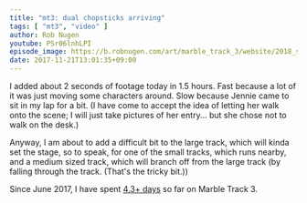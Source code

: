 ```yaml
---
title: "mt3: dual chopsticks arriving"
tags: [ "mt3", "video" ]
author: Rob Nugen
youtube: PSr06lnhLPI
episode_image: https://b.robnugen.com/art/marble_track_3/website/2018_sep_02_mt3_placeholder.png
date: 2017-11-21T13:01:35+09:00
---
```


I added about 2 seconds of footage today in 1.5 hours.  Fast because a
lot of it was just moving some characters around.  Slow because Jennie
came to sit in my lap for a bit.  (I have come to accept the idea of
letting her walk onto the scene; I will just take pictures of her
entry...  but she chose not to walk on the desk.)

Anyway, I am about to add a difficult bit to the large track, which
will kinda set the stage, so to speak, for one of the small tracks,
which runs nearby, and a medium sized track, which will branch off
from the large track (by falling through the track.  (That's the
tricky bit.))

Since June 2017, I have spent [4.3+ days](
http://grun1.com/utils/timeCalc.html?t1=4:14:42&c1=June%202017%204:14:42&t2=10:16:10&c2=July%202017%2010:16:10&t3=26:12:06&c3=Aug%202017%2026:12:06&t4=29:46:54&c4=Sep%202017%2029:46:54&t5=14:55:11&c5=Oct%202017%2014:55:11&t6=2:19:13&c6=2%20Nov%202017&t7=1:54:31&c7=6%20Nov%202017&t8=47:52&c8=6%20Nov%202017&t9=2:25:09&c9=7%20Nov%202017&t10=1:25:57&c10=9%20Nov%202017&t11=2:13:11&c11=9%20Nov%202017&t12=1:54:05&c12=10%20Nov%202017&t13=1:41:17&c13=13%20Nov%202017&t14=1:25:43&c14=16%20Nov%202017&t15=2:36:02&c15=18%20Nov%202017&t16=1:24:14&c16=20%20Nov%202017&mode=0&fs3=1&ft2=1&f3t1=1&f4t0=1&d=:&o10=1&fps=
) so far on Marble Track 3.

